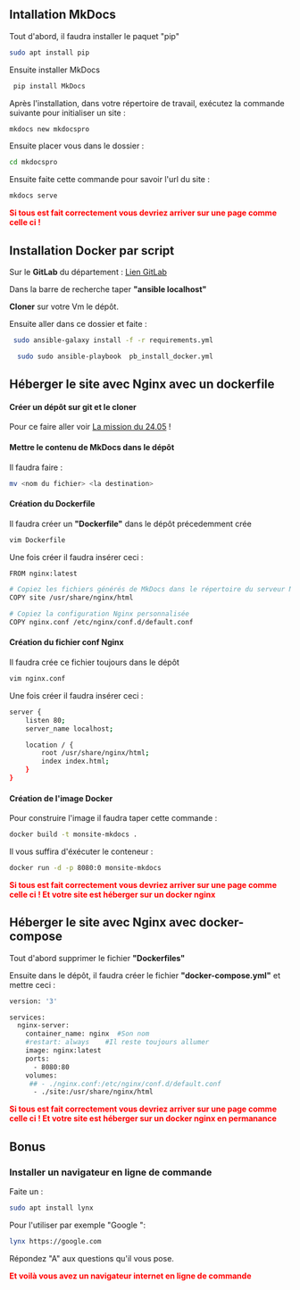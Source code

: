 
## Intallation MkDocs
Tout d'abord, il faudra installer le paquet "pip"

~~~bash
sudo apt install pip
~~~

Ensuite installer MkDocs

~~~bash
 pip install MkDocs
~~~

Après l'installation, dans votre répertoire de travail, exécutez la commande suivante pour initialiser un site :

~~~bash
mkdocs new mkdocspro
~~~

Ensuite placer vous dans le dossier :

~~~bash
cd mkdocspro
~~~

Ensuite faite cette commande pour savoir l'url du site :

~~~bash
mkdocs serve
~~~

 <span style="color:red">**Si tous est fait correctement vous devriez arriver sur une page comme celle ci !**</span>

## Installation Docker par script 

Sur le **GitLab** du département : [Lien GitLab](https://git.sarthe.fr/users/sign_in)

Dans la barre de recherche taper **"ansible localhost"** 

**Cloner** sur votre Vm le dépôt.

Ensuite aller dans ce dossier et faite :

~~~bash
 sudo ansible-galaxy install -f -r requirements.yml
~~~
~~~bash
  sudo sudo ansible-playbook  pb_install_docker.yml
~~~


## Héberger le site avec Nginx avec un dockerfile 

#### Créer un dépôt sur git et le cloner

Pour ce faire aller voir [La mission du 24.05](https://antoninlcs.github.io/cd72/Stage%20CD%2072/Mission/Mission%20du%2024.05/) !

#### Mettre le contenu de MkDocs dans le dépôt

Il faudra faire :

~~~bash
mv <nom du fichier> <la destination>
~~~

#### Création du Dockerfile

Il faudra créer un **"Dockerfile"** dans le dépôt précedemment crée 

~~~bash
vim Dockerfile
~~~

Une fois créer il faudra insérer ceci :

~~~bash
FROM nginx:latest

# Copiez les fichiers générés de MkDocs dans le répertoire du serveur Nginx
COPY site /usr/share/nginx/html

# Copiez la configuration Nginx personnalisée
COPY nginx.conf /etc/nginx/conf.d/default.conf
~~~

#### Création du fichier conf Nginx
 
 Il faudra crée ce fichier toujours dans le dépôt 

~~~bash
vim nginx.conf
~~~

Une fois créer il faudra insérer ceci :

~~~bash
server {
    listen 80;
    server_name localhost;

    location / {
        root /usr/share/nginx/html;
        index index.html;
    }
}
~~~

#### Création de l'image Docker 

Pour construire l'image il faudra taper cette commande : 

~~~bash
docker build -t monsite-mkdocs .
~~~

Il vous suffira d'éxécuter le conteneur :

~~~bash
docker run -d -p 8080:0 monsite-mkdocs
~~~

<span style="color:red">**Si tous est fait correctement vous devriez arriver sur une page comme celle ci ! Et votre site est héberger sur un docker nginx**</span>



## Héberger le site avec Nginx avec docker-compose 

Tout d'abord supprimer le fichier **"Dockerfiles"**

Ensuite dans le dépôt, il faudra créer le fichier **"docker-compose.yml"** et mettre ceci :

~~~bash
version: '3'

services:
  nginx-server:
    container_name: nginx  #Son nom
    #restart: always    #Il reste toujours allumer
    image: nginx:latest
    ports:
      - 8080:80
    volumes:
     ## - ./nginx.conf:/etc/nginx/conf.d/default.conf
      - ./site:/usr/share/nginx/html
~~~

<span style="color:red">**Si tous est fait correctement vous devriez arriver sur une page comme celle ci ! Et votre site est héberger sur un docker nginx en permanance**</span>


## Bonus 

### Installer un navigateur en ligne de commande 

Faite un : 

~~~bash
sudo apt install lynx
~~~

Pour l'utiliser par exemple "Google ":

~~~bash
lynx https://google.com
~~~

Répondez "A" aux questions qu'il vous pose.

<span style="color:red">**Et voilà vous avez un navigateur internet en ligne de commande**</span>







